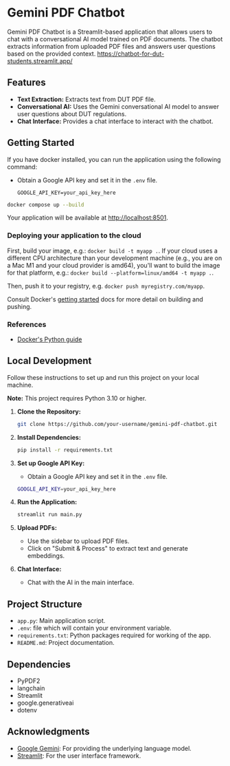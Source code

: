 # Gemini PDF Chatbot

Gemini PDF Chatbot is a Streamlit-based application that allows users to chat with a conversational AI model trained on PDF documents. The chatbot extracts information from uploaded PDF files and answers user questions based on the provided context.
<https://chatbot-for-dut-students.streamlit.app/>



## Features

- **Text Extraction:** Extracts text from DUT PDF file.
- **Conversational AI:** Uses the Gemini conversational AI model to answer user questions about DUT regulations.
- **Chat Interface:** Provides a chat interface to interact with the chatbot.

## Getting Started

If you have docker installed, you can run the application using the following command:

- Obtain a Google API key and set it in the `.env` file.

   ```.env
   GOOGLE_API_KEY=your_api_key_here
   ```

```bash
docker compose up --build
```

Your application will be available at <http://localhost:8501>.

### Deploying your application to the cloud

First, build your image, e.g.: `docker build -t myapp .`.
If your cloud uses a different CPU architecture than your development
machine (e.g., you are on a Mac M1 and your cloud provider is amd64),
you'll want to build the image for that platform, e.g.:
`docker build --platform=linux/amd64 -t myapp .`.

Then, push it to your registry, e.g. `docker push myregistry.com/myapp`.

Consult Docker's [getting started](https://docs.docker.com/go/get-started-sharing/)
docs for more detail on building and pushing.

### References

- [Docker's Python guide](https://docs.docker.com/language/python/)

## Local Development

Follow these instructions to set up and run this project on your local machine.

   **Note:** This project requires Python 3.10 or higher.

1. **Clone the Repository:**

   ```bash
   git clone https://github.com/your-username/gemini-pdf-chatbot.git
   ```

2. **Install Dependencies:**

   ```bash
   pip install -r requirements.txt
   ```

3. **Set up Google API Key:**
   - Obtain a Google API key and set it in the `.env` file.

   ```bash
   GOOGLE_API_KEY=your_api_key_here
   ```

4. **Run the Application:**

   ```bash
   streamlit run main.py
   ```

5. **Upload PDFs:**
   - Use the sidebar to upload PDF files.
   - Click on "Submit & Process" to extract text and generate embeddings.

6. **Chat Interface:**
   - Chat with the AI in the main interface.

## Project Structure

- `app.py`: Main application script.
- `.env`: file which will contain your environment variable.
- `requirements.txt`: Python packages required for working of the app.
- `README.md`: Project documentation.

## Dependencies

- PyPDF2
- langchain
- Streamlit
- google.generativeai
- dotenv

## Acknowledgments

- [Google Gemini](https://ai.google.com/): For providing the underlying language model.
- [Streamlit](https://streamlit.io/): For the user interface framework.
